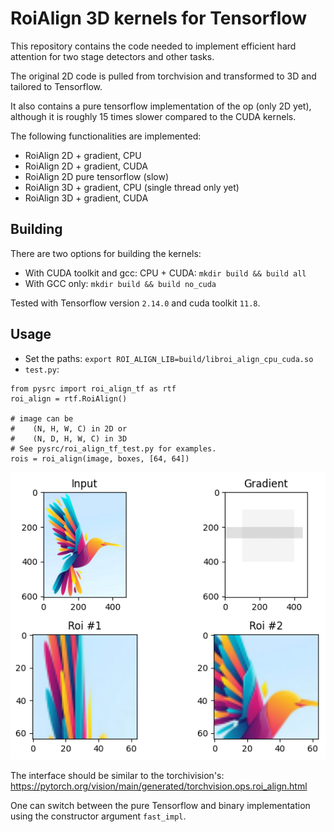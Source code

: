 RoiAlign 3D kernels for Tensorflow
==================================

This repository contains the code needed to implement efficient hard attention for two stage detectors and other tasks.

The original 2D code is pulled from torchvision and transformed to 3D and tailored to Tensorflow.

It also contains a pure tensorflow implementation of the op (only 2D yet), although it is roughly 15 times slower compared to the CUDA kernels.

The following functionalities are implemented:
* RoiAlign 2D + gradient, CPU
* RoiAlign 2D + gradient, CUDA
* RoiAlign 2D pure tensorflow (slow)
* RoiAlign 3D + gradient, CPU (single thread only yet)
* RoiAlign 3D + gradient, CUDA

Building
--------

There are two options for building the kernels:
* With CUDA toolkit and gcc: CPU + CUDA: `mkdir build && build all `
* With GCC only: `mkdir build && build no_cuda`

Tested with Tensorflow version `2.14.0` and cuda toolkit `11.8`.

Usage
-----

* Set the paths: `export ROI_ALIGN_LIB=build/libroi_align_cpu_cuda.so`
* `test.py`:
```python3
from pysrc import roi_align_tf as rtf
roi_align = rtf.RoiAlign()

# image can be 
#    (N, H, W, C) in 2D or
#    (N, D, H, W, C) in 3D
# See pysrc/roi_align_tf_test.py for examples.
rois = roi_align(image, boxes, [64, 64])
```

![Example result](example.png "Example result")

The interface should be similar to the torchivision's: https://pytorch.org/vision/main/generated/torchvision.ops.roi_align.html

One can switch between the pure Tensorflow and binary implementation using the constructor argument `fast_impl`.
